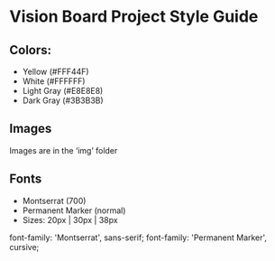 # Vision Board Project Style Guide

## Colors:
- Yellow (#FFF44F)
- White (#FFFFFF)
- Light Gray (#E8E8E8) 
- Dark Gray (#3B3B3B)

## Images
Images are in the ‘img’ folder

## Fonts
- Montserrat (700)
- Permanent Marker (normal)
- Sizes: 20px | 30px | 38px

font-family: 'Montserrat', sans-serif;
font-family: 'Permanent Marker', cursive;


